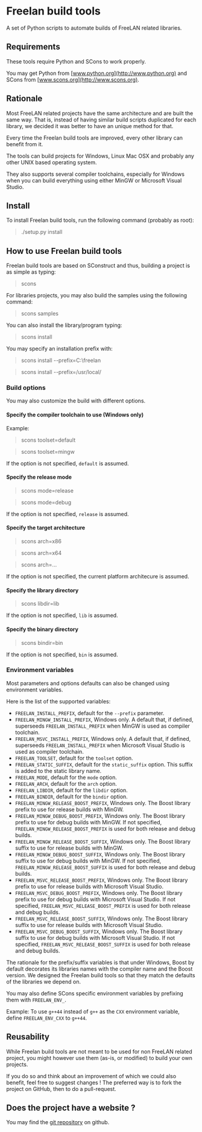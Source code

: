 Freelan build tools
===================

A set of Python scripts to automate builds of FreeLAN related libraries.

Requirements
------------

These tools require Python and SCons to work properly.

You may get Python from [www.python.org](http://www.python.org) and SCons from [www.scons.org](http://www.scons.org).

Rationale
---------

Most FreeLAN related projects have the same architecture and are built the same way. That is, instead of having similar build scripts duplicated for each library, we decided it was better to have an unique method for that.

Every time the Freelan build tools are improved, every other library can benefit from it.

The tools can build projects for Windows, Linux Mac OSX and probably any other UNIX based operating system.

They also supports several compiler toolchains, especially for Windows when you can build everything using either MinGW or Microsoft Visual Studio.

Install
-------

To install Freelan build tools, run the following command (probably as root):

> ./setup.py install

How to use Freelan build tools
------------------------------

Freelan build tools are based on SConstruct and thus, building a project is as simple as typing:

> scons

For libraries projects, you may also build the samples using the following command:

> scons samples

You can also install the library/program typing:

> scons install

You may specify an installation prefix with:

> scons install --prefix=C:\freelan

> scons install --prefix=/usr/local/

### Build options

You may also customize the build with different options.

#### Specify the compiler toolchain to use (Windows only)

Example:

> scons toolset=default

> scons toolset=mingw

If the option is not specified, `default` is assumed.

#### Specify the release mode

> scons mode=release

> scons mode=debug

If the option is not specified, `release` is assumed.

#### Specify the target architecture

> scons arch=x86

> scons arch=x64

> scons arch=...

If the option is not specified, the current platform architecure is assumed.

#### Specify the library directory

> scons libdir=lib

If the option is not specified, `lib` is assumed.

#### Specify the binary directory

> scons bindir=bin

If the option is not specified, `bin` is assumed.

### Environment variables

Most parameters and options defaults can also be changed using environment variables.

Here is the list of the supported variables:

- `FREELAN_INSTALL_PREFIX`, default for the `--prefix` parameter.
- `FREELAN_MINGW_INSTALL_PREFIX`, Windows only. A default that, if defined, superseeds `FREELAN_INSTALL_PREFIX` when MinGW is used as compiler toolchain.
- `FREELAN_MSVC_INSTALL_PREFIX`, Windows only. A default that, if defined, superseeds `FREELAN_INSTALL_PREFIX` when Microsoft Visual Studio is used as compiler toolchain.
- `FREELAN_TOOLSET`, default for the `toolset` option.
- `FREELAN_STATIC_SUFFIX`, default for the `static_suffix` option. This suffix is added to the static library name.
- `FREELAN_MODE`, default for the `mode` option.
- `FREELAN_ARCH`, default for the `arch` option.
- `FREELAN_LIBDIR`, default for the `libdir` option.
- `FREELAN_BINDIR`, default for the `bindir` option.
- `FREELAN_MINGW_RELEASE_BOOST_PREFIX`, Windows only. The Boost library prefix to use for release builds with MinGW.
- `FREELAN_MINGW_DEBUG_BOOST_PREFIX`, Windows only. The Boost library prefix to use for debug builds with MinGW. If not specified, `FREELAN_MINGW_RELEASE_BOOST_PREFIX` is used for both release and debug builds.
- `FREELAN_MINGW_RELEASE_BOOST_SUFFIX`, Windows only. The Boost library suffix to use for release builds with MinGW.
- `FREELAN_MINGW_DEBUG_BOOST_SUFFIX`, Windows only. The Boost library suffix to use for debug builds with MinGW. If not specified, `FREELAN_MINGW_RELEASE_BOOST_SUFFIX` is used for both release and debug builds.
- `FREELAN_MSVC_RELEASE_BOOST_PREFIX`, Windows only. The Boost library prefix to use for release builds with Microsoft Visual Studio.
- `FREELAN_MSVC_DEBUG_BOOST_PREFIX`, Windows only. The Boost library prefix to use for debug builds with Microsoft Visual Studio. If not specified, `FREELAN_MSVC_RELEASE_BOOST_PREFIX` is used for both release and debug builds.
- `FREELAN_MSVC_RELEASE_BOOST_SUFFIX`, Windows only. The Boost library suffix to use for release builds with Microsoft Visual Studio.
- `FREELAN_MSVC_DEBUG_BOOST_SUFFIX`, Windows only. The Boost library suffix to use for debug builds with Microsoft Visual Studio. If not specified, `FREELAN_MSVC_RELEASE_BOOST_SUFFIX` is used for both release and debug builds.

The rationale for the prefix/suffix variables is that under Windows, Boost by default decorates its libraries names with the compiler name and the Boost version. We designed the Freelan build tools so that they match the defaults of the libraries we depend on.

You may also define SCons specific environment variables by prefixing them with `FREELAN_ENV_`.

Example: To use `g++44` instead of `g++` as the `CXX` environment variable, define `FREELAN_ENV_CXX` to `g++44`.

Reusability
-----------

While Freelan build tools are not meant to be used for non FreeLAN related project, you might however use them (as-is, or modified) to build your own projects.

If you do so and think about an improvement of which we could also benefit, feel free to suggest changes ! The preferred way is to fork the project on GitHub, then to do a pull-request.

Does the project have a website ?
---------------------------------

You may find the [git repository](https://github.com/ereOn/freelan-buildtools) on github.
